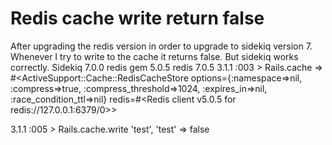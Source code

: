 
# Redis cache write return false

After upgrading the redis version in order to upgrade to sidekiq version 7. Whenever I try to write to the cache it returns false. But sidekiq works correctly.
Sidekiq 7.0.0
redis gem 5.0.5
redis 7.0.5
3.1.1 :003 > Rails.cache
 => #<ActiveSupport::Cache::RedisCacheStore options={:namespace=>nil, :compress=>true, :compress_threshold=>1024, :expires_in=>nil, :race_condition_ttl=>nil} redis=#<Redis client v5.0.5 for redis://127.0.0.1:6379/0>> 

3.1.1 :005 > Rails.cache.write 'test', 'test'
 => false 


        